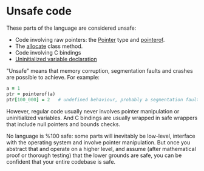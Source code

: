 # Unsafe code

These parts of the language are considered unsafe:

* Code involving raw pointers: the [Pointer](http://crystal-lang.org/api/Pointer.html) type and [pointerof](pointerof.html).
* The [allocate](new_initialize_and_allocate.html) class method.
* Code involving C bindings
* [Uninitialized variable declaration](declare_var.html)

"Unsafe" means that memory corruption, segmentation faults and crashes are possible to achieve. For example:

```ruby
a = 1
ptr = pointerof(a)
ptr[100_000] = 2   # undefined behaviour, probably a segmentation fault
```

However, regular code usually never involves pointer manipulation or uninitialized variables. And C bindings are usually wrapped in safe wrappers that include null pointers and bounds checks.

No language is %100 safe: some parts will inevitably be low-level, interface with the operating system and involve pointer manipulation. But once you abstract that and operate on a higher level, and assume (after mathematical proof or thorough testing) that the lower grounds are safe, you can be confident that your entire codebase is safe.

